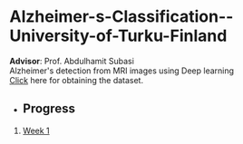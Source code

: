 # Alzheimer-s-Classification--University-of-Turku-Finland
**Advisor**: Prof. Abdulhamit Subasi  
Alzheimer's detection from MRI images using Deep learning  
[Click](https://www.kaggle.com/tourist55/alzheimers-dataset-4-class-of-images) here for obtaining the dataset. 
- ## Progress  
1. [Week 1](https://github.com/manavkapadnis/-Alzheimer-s-Classification--University-of-Turku-Finland/tree/main/Week%201) 
